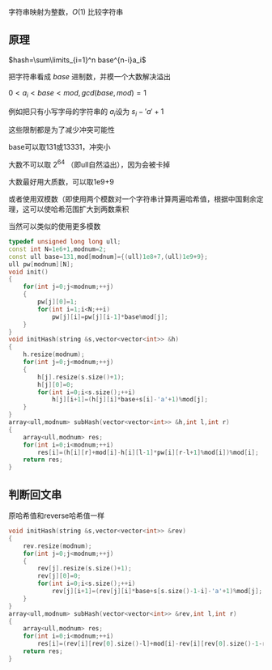 字符串映射为整数，$O(1)$ 比较字符串

## 原理
$hash=\sum\limits_{i=1}^n base^{n-i}a_i$

把字符串看成 $base$ 进制数，并模一个大数解决溢出

$0<a_i<base<mod,gcd(base,mod)=1$

例如把只有小写字母的字符串的 $a_i$设为 $s_i-'a'+1$

这些限制都是为了减少冲突可能性

base可以取131或13331，冲突小

大数不可以取 $2^{64}$ （即ull自然溢出），因为会被卡掉

大数最好用大质数，可以取1e9+9

或者使用双模数（即使用两个模数对一个字符串计算两遍哈希值，根据中国剩余定理，这可以使哈希范围扩大到两数乘积

当然可以类似的使用更多模数

```cpp
typedef unsigned long long ull;
const int N=1e6+1,modnum=2;
const ull base=131,mod[modnum]={(ull)1e8+7,(ull)1e9+9};
ull pw[modnum][N];
void init()
{
    for(int j=0;j<modnum;++j)
    {
        pw[j][0]=1;
        for(int i=1;i<N;++i)
            pw[j][i]=pw[j][i-1]*base%mod[j];
    }
}
void initHash(string &s,vector<vector<int>> &h)
{
    h.resize(modnum);
    for(int j=0;j<modnum;++j)
    {
        h[j].resize(s.size()+1);
        h[j][0]=0;
        for(int i=0;i<s.size();++i)
            h[j][i+1]=(h[j][i]*base+s[i]-'a'+1)%mod[j];
    }
}
array<ull,modnum> subHash(vector<vector<int>> &h,int l,int r)
{
    array<ull,modnum> res;
    for(int i=0;i<modnum;++i)
        res[i]=(h[i][r]+mod[i]-h[i][l-1]*pw[i][r-l+1]%mod[i])%mod[i];
    return res;
}
```
## 判断回文串
原哈希值和reverse哈希值一样
```cpp
void initHash(string &s,vector<vector<int>> &rev)
{
    rev.resize(modnum);
    for(int j=0;j<modnum;++j)
    {
        rev[j].resize(s.size()+1);
        rev[j][0]=0;
        for(int i=0;i<s.size();++i)
            rev[j][i+1]=(rev[j][i]*base+s[s.size()-1-i]-'a'+1)%mod[j];
    }
}
array<ull,modnum> subHash(vector<vector<int>> &rev,int l,int r)
{
    array<ull,modnum> res;
    for(int i=0;i<modnum;++i)
        res[i]=(rev[i][rev[0].size()-l]+mod[i]-rev[i][rev[0].size()-1-r]*pw[i][r-l+1]%mod[i])%mod[i];
    return res;
}
```
